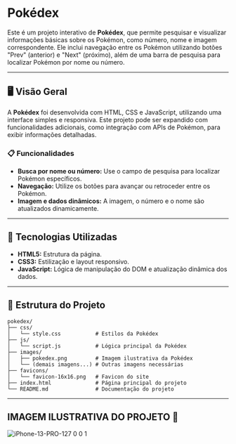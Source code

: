 # Pokédex

Este é um projeto interativo de **Pokédex**, que permite pesquisar e visualizar informações básicas sobre os Pokémon, como número, nome e imagem correspondente. Ele inclui navegação entre os Pokémon utilizando botões "Prev" (anterior) e "Next" (próximo), além de uma barra de pesquisa para localizar Pokémon por nome ou número.

---

## 🖥️ Visão Geral

A **Pokédex** foi desenvolvida com HTML, CSS e JavaScript, utilizando uma interface simples e responsiva. Este projeto pode ser expandido com funcionalidades adicionais, como integração com APIs de Pokémon, para exibir informações detalhadas.

### 📋 Funcionalidades
- **Busca por nome ou número:** Use o campo de pesquisa para localizar Pokémon específicos.
- **Navegação:** Utilize os botões para avançar ou retroceder entre os Pokémon.
- **Imagem e dados dinâmicos:** A imagem, o número e o nome são atualizados dinamicamente.

---

## 🚀 Tecnologias Utilizadas

- **HTML5:** Estrutura da página.
- **CSS3:** Estilização e layout responsivo.
- **JavaScript:** Lógica de manipulação do DOM e atualização dinâmica dos dados.

---

## 📂 Estrutura do Projeto

```plaintext
pokedex/
├── css/
│   └── style.css           # Estilos da Pokédex
├── js/
│   └── script.js           # Lógica principal da Pokédex
├── images/
│   ├── pokedex.png         # Imagem ilustrativa da Pokédex
│   └── (demais imagens...) # Outras imagens necessárias
├── favicons/
│   └── favicon-16x16.png   # Favicon do site
├── index.html              # Página principal do projeto
└── README.md               # Documentação do projeto
```
---

## IMAGEM ILUSTRATIVA DO PROJETO 🔱

![iPhone-13-PRO-127 0 0 1](https://github.com/user-attachments/assets/376b9e04-301e-4b29-8153-2b82e5a82a00)
